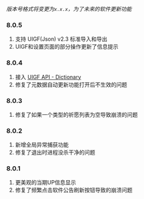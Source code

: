 *版本号格式将变更为`x.x.x`，为了未来的软件更新功能*

### 8.0.5

1. 支持 UIGF(Json) v2.3 标准导入和导出
2. UIGF和设置页面的部分操作更新了信息提示

### 8.0.4

1. 接入 [UIGF API - Dictionary](https://uigf.org/zh/API.html)
2. 修复了元数据自动更新功能打开后不生效的问题

### 8.0.3

1. 修复了如果一个类型的祈愿列表为空导致崩溃的问题

### 8.0.2

1. 新增全局异常捕获功能
2. 修复了退出时进程没杀干净的问题


### 8.0.1

1. 更美观的当期UP信息显示
2. 修复了频繁点击软件公告刷新按钮导致的崩溃问题
